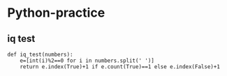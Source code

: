 # Python-practice
## iq test

	def iq_test(numbers):
		e=[int(i)%2==0 for i in numbers.split(' ')]
		return e.index(True)+1 if e.count(True)==1 else e.index(False)+1